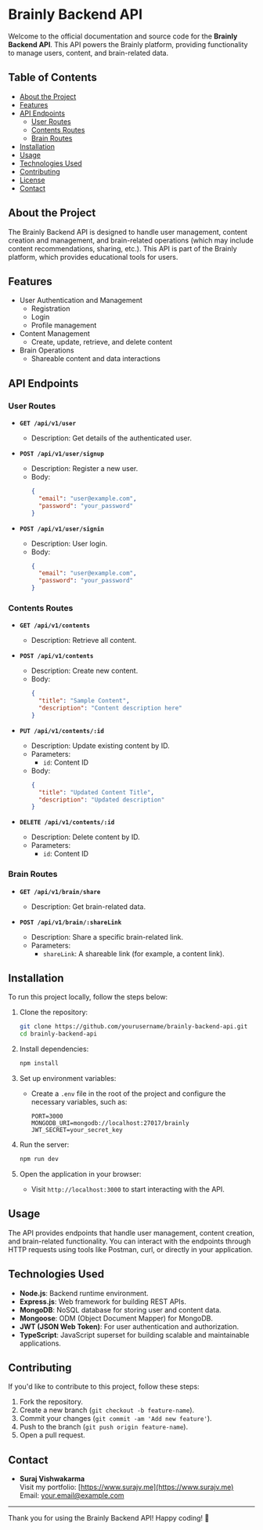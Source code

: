 # Brainly Backend API

Welcome to the official documentation and source code for the **Brainly Backend API**. This API powers the Brainly platform, providing functionality to manage users, content, and brain-related data.

## Table of Contents

- [About the Project](#about-the-project)
- [Features](#features)
- [API Endpoints](#api-endpoints)
  - [User Routes](#user-routes)
  - [Contents Routes](#contents-routes)
  - [Brain Routes](#brain-routes)
- [Installation](#installation)
- [Usage](#usage)
- [Technologies Used](#technologies-used)
- [Contributing](#contributing)
- [License](#license)
- [Contact](#contact)

## About the Project

The Brainly Backend API is designed to handle user management, content creation and management, and brain-related operations (which may include content recommendations, sharing, etc.). This API is part of the Brainly platform, which provides educational tools for users.

## Features

- User Authentication and Management
  - Registration
  - Login
  - Profile management
- Content Management
  - Create, update, retrieve, and delete content
- Brain Operations
  - Shareable content and data interactions

## API Endpoints

### User Routes

- **`GET /api/v1/user`**
  - Description: Get details of the authenticated user.
  
- **`POST /api/v1/user/signup`**
  - Description: Register a new user.
  - Body: 
    ```json
    {
      "email": "user@example.com",
      "password": "your_password"
    }
    ```

- **`POST /api/v1/user/signin`**
  - Description: User login.
  - Body:
    ```json
    {
      "email": "user@example.com",
      "password": "your_password"
    }
    ```

### Contents Routes

- **`GET /api/v1/contents`**
  - Description: Retrieve all content.

- **`POST /api/v1/contents`**
  - Description: Create new content.
  - Body:
    ```json
    {
      "title": "Sample Content",
      "description": "Content description here"
    }
    ```

- **`PUT /api/v1/contents/:id`**
  - Description: Update existing content by ID.
  - Parameters:
    - `id`: Content ID
  - Body:
    ```json
    {
      "title": "Updated Content Title",
      "description": "Updated description"
    }
    ```

- **`DELETE /api/v1/contents/:id`**
  - Description: Delete content by ID.
  - Parameters:
    - `id`: Content ID

### Brain Routes

- **`GET /api/v1/brain/share`**
  - Description: Get brain-related data.
  
- **`POST /api/v1/brain/:shareLink`**
  - Description: Share a specific brain-related link.
  - Parameters:
    - `shareLink`: A shareable link (for example, a content link).

## Installation

To run this project locally, follow the steps below:

1. Clone the repository:
   ```bash
   git clone https://github.com/yourusername/brainly-backend-api.git
   cd brainly-backend-api
   ```

2. Install dependencies:
   ```bash
   npm install
   ```

3. Set up environment variables:
   - Create a `.env` file in the root of the project and configure the necessary variables, such as:
     ```
     PORT=3000
     MONGODB_URI=mongodb://localhost:27017/brainly
     JWT_SECRET=your_secret_key
     ```

4. Run the server:
   ```bash
   npm run dev
   ```

5. Open the application in your browser:
   - Visit `http://localhost:3000` to start interacting with the API.

## Usage

The API provides endpoints that handle user management, content creation, and brain-related functionality. You can interact with the endpoints through HTTP requests using tools like Postman, curl, or directly in your application.

## Technologies Used

- **Node.js**: Backend runtime environment.
- **Express.js**: Web framework for building REST APIs.
- **MongoDB**: NoSQL database for storing user and content data.
- **Mongoose**: ODM (Object Document Mapper) for MongoDB.
- **JWT (JSON Web Token)**: For user authentication and authorization.
- **TypeScript**: JavaScript superset for building scalable and maintainable applications.

## Contributing

If you'd like to contribute to this project, follow these steps:

1. Fork the repository.
2. Create a new branch (`git checkout -b feature-name`).
3. Commit your changes (`git commit -am 'Add new feature'`).
4. Push to the branch (`git push origin feature-name`).
5. Open a pull request.


## Contact

- **Suraj Vishwakarma**  
  Visit my portfolio: [https://www.surajv.me](https://www.surajv.me)  
  Email: [your.email@example.com](mailto:your.email@example.com)

---

Thank you for using the Brainly Backend API! Happy coding! 🚀
